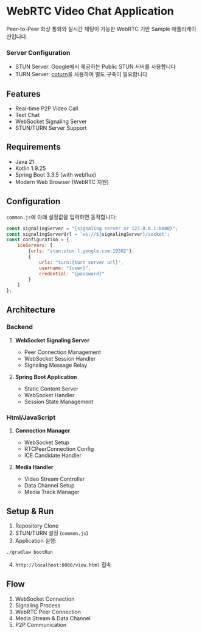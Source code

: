 # WebRTC Video Chat Application

Peer-to-Peer 화상 통화와 실시간 채팅이 가능한 WebRTC 기반 Sample 애플리케이션입니다.

### Server Configuration
- STUN Server: Google에서 제공하는 Public STUN 서버를 사용합니다
- TURN Server: [coturn](https://github.com/coturn/coturn)을 사용하여 별도 구축이 필요합니다

## Features

- Real-time P2P Video Call
- Text Chat
- WebSocket Signaling Server
- STUN/TURN Server Support

## Requirements

- Java 21
- Kotlin 1.9.25
- Spring Boot 3.3.5 (with webflux)
- Modern Web Browser (WebRTC 지원)

## Configuration

`common.js`에 아래 설정값을 입력하면 동작합니다:

```javascript
const signalingServer = "{signaling server or 127.0.0.1:8080}";
const signalingServerUrl = `ws://${signalingServer}/socket`;
const configuration = {
    iceServers: [
        {urls: "stun:stun.l.google.com:19302"},
        {
            urls: "turn:{turn server url}",
            username: "{user}",
            credential: "{password}"
        }
    ]
};
```

## Architecture

### Backend

1. **WebSocket Signaling Server**
   - Peer Connection Management
   - WebSocket Session Handler
   - Signaling Message Relay

2. **Spring Boot Application**
   - Static Content Server
   - WebSocket Handler
   - Session State Management

### Html/JavaScript

1. **Connection Manager**
   - WebSocket Setup
   - RTCPeerConnection Config
   - ICE Candidate Handler

2. **Media Handler**
   - Video Stream Controller
   - Data Channel Setup
   - Media Track Manager

## Setup & Run

1. Repository Clone
2. STUN/TURN 설정 (`common.js`)
3. Application 실행:
```bash
./gradlew bootRun
```

4. `http://localhost:8080/view.html` 접속

## Flow

1. WebSocket Connection
2. Signaling Process
3. WebRTC Peer Connection
4. Media Stream & Data Channel
5. P2P Communication
